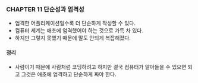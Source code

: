 ### CHAPTER 11 단순성과 엄격성 

- 엄격한 어플리케이션일수록 더 단순하게 작성할 수 있다. 
- 컴퓨터 세계는 애초에 엄격했어야 하는 것으로 가득 차 있다. 
- 하지만 그렇지 못했기 때문에 말도 안되게 복잡해졌다. 

#### 정리 

- 사람이기 때문에 사람처럼 코딩하려고 하지만 결국 컴퓨터가 알아들을 수 있으면 되고 그것은 애초에 엄격하고 
단순하게 짜야 한다. 
